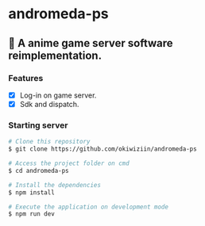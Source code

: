 # andromeda-ps

## 🚀 A anime game server software reimplementation.

### Features

- [x] Log-in on game server.
- [x] Sdk and dispatch.

### Starting server

```bash
# Clone this repository
$ git clone https://github.com/okiwiziin/andromeda-ps

# Access the project folder on cmd
$ cd andromeda-ps

# Install the dependencies
$ npm install

# Execute the application on development mode
$ npm run dev
```
